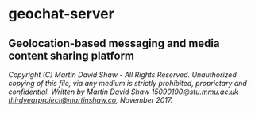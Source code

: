 # geochat-server
## Geolocation-based messaging and media content sharing platform

*Copyright (C) Martin David Shaw - All Rights Reserved.*
*Unauthorized copying of this file, via any medium is strictly prohibited, proprietary and confidential.*
*Written by Martin David Shaw <15090190@stu.mmu.ac.uk> <thirdyearproject@martinshaw.co>, November 2017.*
 
